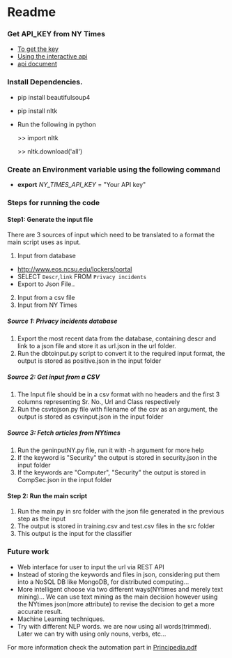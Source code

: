 # Readme

### Get API_KEY from NY Times

- [To get the key](http://developer.nytimes.com/docs)
- [Using the interactive api](http://developer.nytimes.com/io-docs)
- [api document](http://developer.nytimes.com/docs/read/article_search_api_v2)

### Install Dependencies.

- pip install beautifulsoup4
- pip install nltk

- Run the following in python

  \>> import nltk

  \>> nltk.download('all')

### Create an Environment variable using the following command

- **export** *NY_TIMES_API_KEY* = "Your API key"


### Steps for running the code

#### Step1: Generate the input file

There are 3 sources of input which need to be translated to a format the main script uses as input.

1. Input from database
  - http://www.eos.ncsu.edu/lockers/portal
  - SELECT `Descr`,`link` FROM `Privacy incidents`
  - Export to Json File..
2. Input from a csv file
3. Input from NY Times

##### Source 1: Privacy incidents database

1. Export the most recent data from the database, containing descr and link to a json file and store it as url.json in the url folder.
2. Run the dbtoinput.py script to convert it to the required input format, the output is stored as positive.json in the input folder

##### Source 2: Get input from a CSV

1. The Input file should be in a csv format with no headers and the first 3 columns representing Sr. No., Url and Class respectively
2. Run the csvtojson.py file with filename of the csv as an argument, the output is stored as csvinput.json in the input folder

##### Source 3: Fetch articles from NYtimes

1. Run the geninputNY.py file, run it with -h argument for more help
2. If the keyword is "Security" the output is stored in security.json in the input folder
3. If the keywords are "Computer", "Security" the output is stored in CompSec.json in the input folder

#### Step 2: Run the main script

1. Run the main.py in src folder with the json file generated in the previous step as the input
2. The output is stored in training.csv and test.csv files in the src folder
3. This output is the input for the classifier

### Future work

- Web interface for user to input the url via REST API
- Instead of storing the keywords and files in json, considering put them into a NoSQL DB like MongoDB, for distributed computing... 
- More intelligent choose via two different ways(NYtimes and merely text mining)... We can use text mining as the main decision however using the NYtimes json(more attribute) to revise the decision to get a more accurate result.
- Machine Learning techniques.
- Try with different NLP words. we are now using all words(trimmed). Later we can try with using only nouns, verbs, etc...

For more information check the automation part in [Principedia.pdf](https://github.ncsu.edu/Privacy-database-incidents/incidents-collection/blob/master/Principedia.pdf) 


